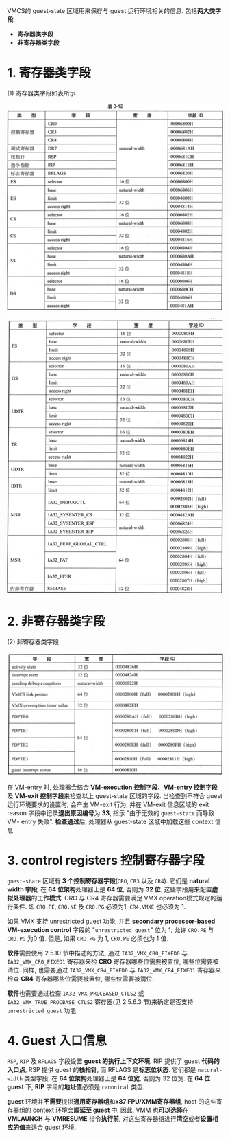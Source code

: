 
VMCS的 guest-state 区域用来保存与 guest 运行环境相关的信息. 包括**两大类字段**:

- **寄存器类字段**
- **非寄存器类字段**

# 1. 寄存器类字段

(1) 寄存器类字段如表所示.

![2020-08-09-00-27-53.png](./images/2020-08-09-00-27-53.png)

![2020-08-09-00-29-39.png](./images/2020-08-09-00-29-39.png)

# 2. 非寄存器类字段

(2) 非寄存器类字段

![2020-08-09-00-30-32.png](./images/2020-08-09-00-30-32.png)

在 VM-entry 时, 处理器会结合 **VM-execution 控制字段**、**VM-entry 控制字段**及 **VM-exit 控制字段**来检查以上 guest-state 区城的字段. 当检查到不符合 guest 运行环境要求的设置时, 会产生 VM-exit 行为, 并在 VM-exit 信息区域的 exit reason 字段中记录**退出原因编号**为 **33**, 指示 "由于无效的 `guest-state` 而导致 VM- entry 失败". **检查通过**后, 处理器从 guest-state 区城中加载这些 context 信息.

# 3. control registers 控制寄存器字段

`guest-state` 区域有 **3 个控制寄存器字段**(`CRO`, `CR3` 以及 `CR4`). 它们是 **natural width 字段**, 在 **64 位架构**处理器上是 **64 位**, 否则为 **32 位**. 这些字段用来配置**虚拟处理器**的**工作模式**. CRO 与 CR4 寄存器需要满足 VMX operation模式规定的运行条件. 即 `CRO.PE`, `CRO.NE` 及 `CRO.PG` 必须为1, `CR4.VMXE` 也必须为 1.

如果 VMX 支持 unrestricted guest 功能, 并且 **secondary processor-based VM-execution control** 字段的 "`unrestricted guest`" 位为 1, 允许 `CRO.PE` 与 `CRO.PG` 为0 值. 但是, 如果 `CRO.PG` 为 1, `CRO.PE` 必须也为 1 值.

**软件**需要使用 2.5.10 节中描述的方法, 通过 `IA32_VMX_CR0_FIXED0` 与 `IA32_VMX_CR0_FIXED1` 寄存器来检 **CRO** 寄存器哪些位需要被置位, 哪些位需要被清位. 同样, 也需要通过 `IA32_VMX_CR4_FIXED0` 与 `IA32_VMX_CR4_FIXED1` 寄存器来检查 **CR4** 寄存器哪些位需要被置位, 哪些位需要被清位.

**软件**也需要通过检查 `IA32_VMX_PROCBASED_CTLS2` 或 `IA32_VMX_TRUE_PROCBASE_CTLS2` 寄存器(见 2.5.6.3 节)来确定是否支持  `unrestricted guest` 功能

# 4. Guest 入口信息

`RSP`, `RIP` 及 `RFLAGS` 字段设置 **guest 的执行上下文环境**. RIP 提供了 guest **代码的入口点**, RSP 提供 guest 的**栈指针**, 而 RFLAGS 是**标志位状态**. 它们都是 `natural-width` 类型字段, 在 **64 位架构**处理器上是 **64 位宽**, 否则为 32 位宽. 在 **64 位 guest** 下, **RIP** 字段的**地址值**必须是 `canonical` 类型.

**guest** 环境并**不需要**提供**通用寄存器组**和**x87 FPU/XMM寄存器组**, host 的这些寄存器组的 context 环境会**顺延至 guest 中**. 因此, VMM 也**可以选择**在 **VMLAUNCH** 与 **VMRESUME** 指令**执行前**, 对这些寄存器组进行**清空**或者**设置相应的值**来适合 guest 环境.


